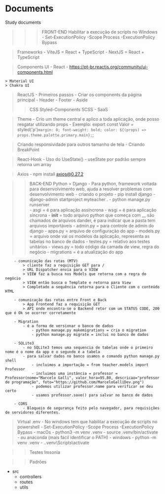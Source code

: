 # Documents
 Study documents

>>> FRONT-END
> Habilitar a execução de scripts no Windows
    - Set-ExecutionPolicy -Scope Process -ExecutionPolicy Bypass
    
> Frameworks
    - ViteJS = React + TypeScript
    - NextJS = React + TypeScript

> Components UI - React
    - https://pt-br.reactjs.org/community/ui-components.html

    > Material UI
    > Chakra UI


> ReactJS
    - Primeiros passos
    - Criar os components da página principal
        - Header
        - Footer
        - Aside
>>CSS
> Styled-Components
> SCSS - SaaS

> Theme
    - Crio um theme central e aplico a toda aplicação, onde posso resgatar utilizando props
        - Exemplo:
            export const Valor = styled('p')`
                margin: 0;
                font-weight: bold;
                color: ${(props) => props.theme.palette.primary.main};
            `;

> Criando responsividade para outros tamanho de tela
    - Criando BreakPoint

> React-Hook
    - Uso do UseState()
        - useState por padrão sempre retorna um array

> Axios
    - npm install axios@0.27.2


>> BACK-END
> Python
    > Django
        - Para python, framework voltada para desenvolvimento web, ajuda a resolver problemas com desenvolvimento web
        - criando o projeto
            - pip install django
            - django-admin startproject myteacher .
            - python manage.py runserver  
        - asgi = é para aplicação assíncrona
        - wsgi = é para aplicação síncrona
        - __init__ = todo arquivo python que começa com __ são chamados de arquivos dander, é para indicar que a pasta tem arquivos importáveis
        - admin.py = para controle de admin do django
        - apps.py = arquivo de configuração do app
        - models.py =  arquivo onde vai os modelos da aplicação, representa as tabelas no banco de dados
        - testes.py = relativo aos testes unitários
        - views.py = todo código da camada de view, regra do negócio
        - migrations = é a atualização do app

        - comunicação das rotas (MTV)
            > cliente faz a requisição GET para /
            > URL Dispatcher envia para o VIEW
            > VIEW faz a busca nos Models que retorna com a regra do negócio
            > VIEW então busca o Template e retorna para View
            > Completado a sequência retorna para o Cliente com o conteúdo HTML

        - comunicação das rotas entre Front e Back
            > App Frontend faz a requisição GET
            > API onde encontra-se o Backend retor com um STATUS CODE, 200 que é Ok se ocorrer corretamente

        - Migration
            - é a forma de versionar o banco de dados
                - python manage.py makemigrations = cria o migration
                - python manage.py migrate = inclui no banco de dados
        
        - SQLite3
            - no SQLite3 temos uma sequencia de tabelas onde o primeiro nome é o nome da app e o segundo é a tabela
            - para salvar dados no banco usamos o comando python manage.py shell
                - incluimos a importação = from teacher.models import Professor
                - incluimos uma instância = professor = Professor(nome="Marcelo Galli", valor_hora=95.80, descricao="professor de programação", foto="https://github.com/MarceloGalliDev.png")
                - podemos utilizar professor.name para verificar se deu certo
                - usamos professor.save() para salvar no banco de dados
        
        - CORS
            - Bloqueio de segurança feito pelo navegador, para requisições de servidores diferentes.

> Virtual .env
    - No windows tem que habilitar a execução de scripts no powershell
        - Set-ExecutionPolicy -Scope Process -ExecutionPolicy Bypass
        - macOs
            - python3 -m venv .venv
            - source .venv/bin/activate
            - ou anaconda (mais fácil identificar o PATH)
        - windows
            - python -m venv .venv
            - .\.venv\Scripts\activate

>> Testes
> Imsonia 

>> Padrões
- src
    - controllers
    - routes
    - utils
    